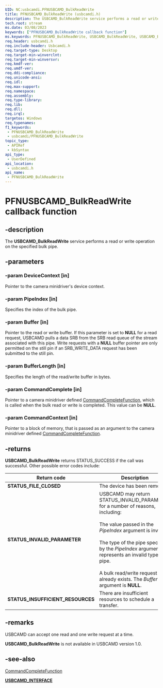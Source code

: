 ```yaml
---
UID: NC:usbcamdi.PFNUSBCAMD_BulkReadWrite
title: PFNUSBCAMD_BulkReadWrite (usbcamdi.h)
description: The USBCAMD_BulkReadWrite service performs a read or write operation on the specified bulk pipe.
tech.root: stream
ms.date: 03/08/2023
keywords: ["PFNUSBCAMD_BulkReadWrite callback function"]
ms.keywords: PFNUSBCAMD_BulkReadWrite, USBCAMD_BulkReadWrite, USBCAMD_BulkReadWrite routine [Streaming Media Devices], stream.usbcamd_bulkreadwrite, usbcamdi/USBCAMD_BulkReadWrite, usbcmdpr_6044cfed-1a8c-48a5-ac28-16c8ac151fcc.xml
req.header: usbcamdi.h
req.include-header: Usbcamdi.h
req.target-type: Desktop
req.target-min-winverclnt: 
req.target-min-winversvr: 
req.kmdf-ver: 
req.umdf-ver: 
req.ddi-compliance: 
req.unicode-ansi: 
req.idl: 
req.max-support: 
req.namespace: 
req.assembly: 
req.type-library: 
req.lib: 
req.dll: 
req.irql: 
targetos: Windows
req.typenames: 
f1_keywords:
 - PFNUSBCAMD_BulkReadWrite
 - usbcamdi/PFNUSBCAMD_BulkReadWrite
topic_type:
 - APIRef
 - kbSyntax
api_type:
 - UserDefined
api_location:
 - usbcamdi.h
api_name:
 - PFNUSBCAMD_BulkReadWrite
---
```


# PFNUSBCAMD_BulkReadWrite callback function

## -description

The **USBCAMD_BulkReadWrite** service performs a read or write operation on the specified bulk pipe.

## -parameters

### -param DeviceContext [in]

Pointer to the camera minidriver's device context.

### -param PipeIndex [in]

Specifies the index of the bulk pipe.

### -param Buffer [in]

Pointer to the read or write buffer. If this parameter is set to **NULL** for a read request, USBCAMD pulls a data SRB from the SRB read queue of the stream associated with this pipe. Write requests with a **NULL** buffer pointer are only permitted on the still pin if an SRB_WRITE_DATA request has been submitted to the still pin.

### -param BufferLength [in]

Specifies the length of the read/write buffer in bytes.

### -param CommandComplete [in]

Pointer to a camera minidriver defined [CommandCompleteFunction](./nc-usbcamdi-pcommand_complete_function.md), which is called when the bulk read or write is completed. This value can be **NULL**.

### -param CommandContext [in]

Pointer to a block of memory, that is passed as an argument to the camera minidriver defined [CommandCompleteFunction](./nc-usbcamdi-pcommand_complete_function.md).

## -returns

**USBCAMD_BulkReadWrite** returns STATUS_SUCCESS if the call was successful. Other possible error codes include:

| Return code | Description |
|---|---|
| **STATUS_FILE_CLOSED** | The device has been removed. |
| **STATUS_INVALID_PARAMETER** | USBCAMD may return STATUS_INVALID_PARAMETER for a number of reasons, including:<br><br>The value passed in the *PipeIndex* argument is invalid.<br><br>The type of the pipe specified by the *PipeIndex* argument represents an invalid type of pipe.<br><br>A bulk read/write request already exists. The *Buffer* argument is **NULL**. |
| **STATUS_INSUFFICIENT_RESOURCES** | There are insufficient resources to schedule a transfer. |

## -remarks

USBCAMD can accept one read and one write request at a time.

**USBCAMD_BulkReadWrite** is not available in USBCAMD version 1.0.

## -see-also

[CommandCompleteFunction](./nc-usbcamdi-pcommand_complete_function.md)

[**USBCAMD_INTERFACE**](./ns-usbcamdi-usbcamd_interface.md)